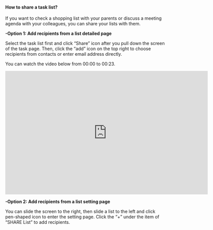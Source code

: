 #### How to share a task list?
If you want to check a shopping list with your parents or discuss a meeting agenda with your colleagues, you can share your lists with them.

**-Option 1: Add recipients from a list detailed page**

Select the task list first and click “Share” icon after you pull down the screen of the task page. Then, click the “add” icon on the top right to choose recipients from contacts or enter email address directly.

You can watch the video below from 00:00 to 00:23.

<iframe width="640" height="390" src="https://www.youtube.com/embed/CTW6geOAGtw?list=PLbWRKVi0_aTEwRLCS5T4MD0wCQU_ve8xW" frameborder="0" allowfullscreen></iframe>

**-Option 2: Add recipients from a list setting page**

You can slide the screen to the right, then slide a list to the left and click pen-shaped icon to enter the setting page. Click the “+” under the item of “SHARE List” to add recipients.
